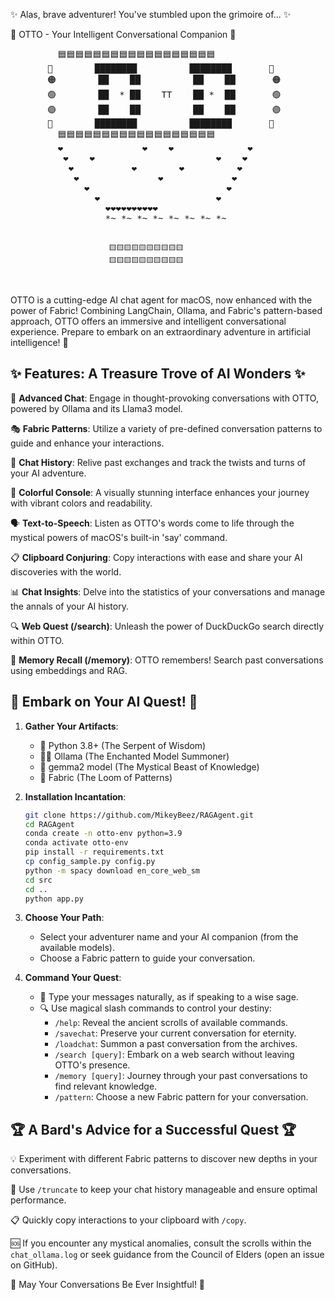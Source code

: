 ✨ Alas, brave adventurer! You've stumbled upon the grimoire of... ✨

🤖 OTTO - Your Intelligent Conversational Companion 🦜

<p align="center">
<pre>
         🟦🟦🟦🟦🟦🟦🟦🟦🟦🟦🟦🟦🟦🟦🟦🟦🟦🟦
       🔵        ████████          ████████       🔵 
       🟠        ██    ██          ██    ██       🟠  
       🟢        ██  * ██    TT    ██ *  ██       🟢  
       🟣        ██    ██          ██    ██       🟣  
       🔴        ████████          ████████       🔴  
         🟦🟦🟦🟦🟦🟦🟦🟦🟦🟦🟦🟦🟦🟦🟦🟦🟦🟦
         ❤️               ❤️    ❤️              ❤️                
          ❤️    ❤️                       ❤️    ❤️  
           ❤️           ❤️        ❤️          ❤️
            ❤️               ❤️             ❤️  
              ❤️                          ❤️    
                ❤️                      ❤️      
                  ❤️❤️❤️❤️❤️❤️❤️❤️❤️❤️      
                  *~ *~ *~ *~ *~ *~ *~ *~


                          🟨🟨🟨🟨🟨🟨🟨🟨🟨🟨
                          🟨🟨🟨🟨🟨🟨🟨🟨🟨🟨
</pre>
</p>

OTTO is a cutting-edge AI chat agent for macOS, now enhanced with the power of Fabric! Combining LangChain, Ollama, and Fabric's pattern-based approach, OTTO offers an immersive and intelligent conversational experience. Prepare to embark on an extraordinary adventure in artificial intelligence! 🚀

## ✨ Features: A Treasure Trove of AI Wonders ✨

🧠 **Advanced Chat**: Engage in thought-provoking conversations with OTTO, powered by Ollama and its Llama3 model.

🎭 **Fabric Patterns**: Utilize a variety of pre-defined conversation patterns to guide and enhance your interactions.

📜 **Chat History**: Relive past exchanges and track the twists and turns of your AI adventure.

🎨 **Colorful Console**: A visually stunning interface enhances your journey with vibrant colors and readability.

🗣️ **Text-to-Speech**: Listen as OTTO's words come to life through the mystical powers of macOS's built-in 'say' command.

📋 **Clipboard Conjuring**: Copy interactions with ease and share your AI discoveries with the world.

📊 **Chat Insights**: Delve into the statistics of your conversations and manage the annals of your AI history.

🔍 **Web Quest (/search)**: Unleash the power of DuckDuckGo search directly within OTTO.

🧠 **Memory Recall (/memory)**: OTTO remembers! Search past conversations using embeddings and RAG.

## 🚀 Embark on Your AI Quest! 🚀

1. **Gather Your Artifacts**:
   - 🐍 Python 3.8+ (The Serpent of Wisdom)
   - 🧙‍♂️ Ollama (The Enchanted Model Summoner)
   - 🦙 gemma2 model (The Mystical Beast of Knowledge)
   - 🧵 Fabric (The Loom of Patterns)

2. **Installation Incantation**:
   ```bash
   git clone https://github.com/MikeyBeez/RAGAgent.git
   cd RAGAgent
   conda create -n otto-env python=3.9
   conda activate otto-env
   pip install -r requirements.txt
   cp config_sample.py config.py
   python -m spacy download en_core_web_sm
   cd src
   cd ..
   python app.py
   ```

3. **Choose Your Path**:
   - Select your adventurer name and your AI companion (from the available models).
   - Choose a Fabric pattern to guide your conversation.

4. **Command Your Quest**:
   - 💬 Type your messages naturally, as if speaking to a wise sage.
   - 🔍 Use magical slash commands to control your destiny:
     - `/help`: Reveal the ancient scrolls of available commands.
     - `/savechat`: Preserve your current conversation for eternity.
     - `/loadchat`: Summon a past conversation from the archives.
     - `/search [query]`: Embark on a web search without leaving OTTO's presence.
     - `/memory [query]`: Journey through your past conversations to find relevant knowledge.
     - `/pattern`: Choose a new Fabric pattern for your conversation.

## 🏆 A Bard's Advice for a Successful Quest 🏆

💡 Experiment with different Fabric patterns to discover new depths in your conversations.

🔄 Use `/truncate` to keep your chat history manageable and ensure optimal performance.

📋 Quickly copy interactions to your clipboard with `/copy`.

🆘 If you encounter any mystical anomalies, consult the scrolls within the `chat_ollama.log` or seek guidance from the Council of Elders (open an issue on GitHub).

🌟 May Your Conversations Be Ever Insightful! 🌟
